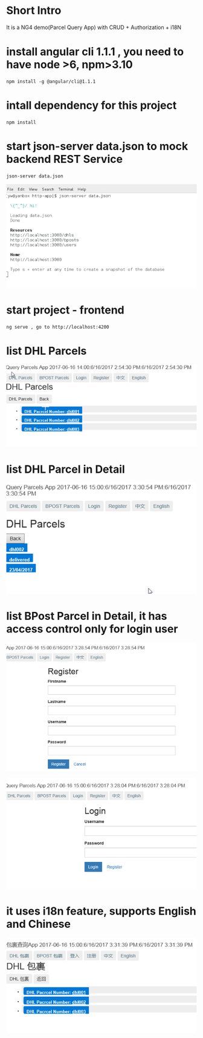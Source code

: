 # Short Intro
It is a NG4 demo(Parcel Query App) with CRUD + Authorization + i18N

# install angular cli 1.1.1 , you need to have node >6, npm>3.10
```
npm install -g @angular/cli@1.1.1
```
# intall dependency for this project
```
npm install 
```
# start json-server data.json to mock backend REST Service
```
json-server data.json
```
![json-server](images/json-server.png)
# start project - frontend
```
ng serve , go to http://localhost:4200
```
# list DHL Parcels 

![dhllist](images/dhllist.png)


# list DHL Parcel in Detail

![dhllist](images/dhldetails.png)


# list BPost Parcel in Detail, it has access control only for login user

![register](images/register.png)

![login](images/login.png)

# it uses i18n feature, supports English and Chinese

![i18n](images/i18ncn.png)
